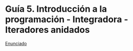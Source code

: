 # Guía 5. Introducción a la programación - Integradora - Iteradores anidados




[Enunciado](https://docs.google.com/document/d/1SZ8tKpI4q2dbGlTyKqlLWZBOgOowmLfY/preview?tab=t.0)

